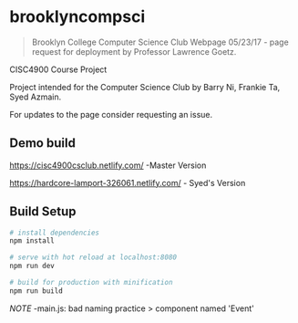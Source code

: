 # brooklyncompsci

> Brooklyn College Computer Science Club Webpage
> 05/23/17 - page request for deployment by Professor Lawrence Goetz.

CISC4900 Course Project

Project intended for the Computer Science Club by Barry Ni, Frankie Ta, Syed Azmain.

For updates to the page consider requesting an issue.

## Demo build

https://cisc4900csclub.netlify.com/ -Master Version

https://hardcore-lamport-326061.netlify.com/ - Syed's Version

## Build Setup

```bash
# install dependencies
npm install

# serve with hot reload at localhost:8080
npm run dev

# build for production with minification
npm run build
```

_NOTE_
-main.js: bad naming practice > component named 'Event'

